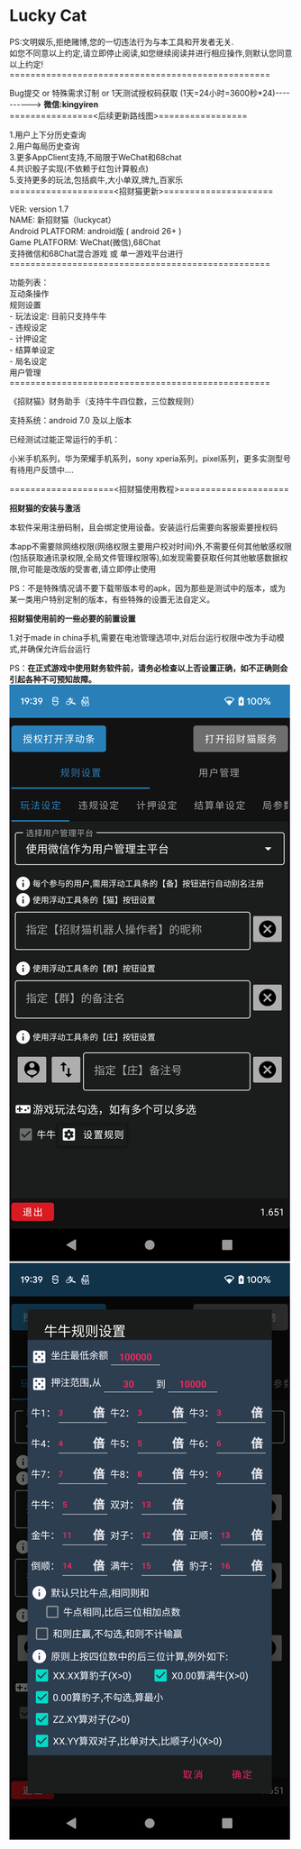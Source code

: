

# Lucky Cat
PS:文明娱乐,拒绝赌博,您的一切违法行为与本工具和开发者无关.<br>
如您不同意以上约定,请立即停止阅读,如您继续阅读并进行相应操作,则默认您同意以上约定!<br>
==================================================<br>
<p></p>
Bug提交 or 特殊需求订制 or 1天测试授权码获取 (1天=24小时=3600秒*24)----------> <b>微信:kingyiren<br></b>
================<后续更新路线图>=================<br>
<p></p>
1.用户上下分历史查询<br>
2.用户每局历史查询<br>
3.更多AppClient支持,不局限于WeChat和68chat<br>
4.共识骰子实现(不依赖于红包计算骰点)<br>
5.支持更多的玩法,包括疯牛,大小单双,牌九,百家乐<br>
====================<招财猫更新>=====================
<p></p>
VER: version 1.7<br>
NAME: 新招财猫（luckycat）<br>
Android PLATFORM: android版 ( android 26+ )<br>
Game PLATFORM: WeChat(微信),68Chat<br>
支持微信和68Chat混合游戏 或 单一游戏平台进行
<br>
==================================================
<br><p></p>
功能列表：<br>
互动条操作<br>
规则设置<br>
- 玩法设定: 目前只支持牛牛<br>
- 违规设定<br>
- 计押设定<br>
- 结算单设定<br>
- 局名设定<br>
用户管理<br>
==================================================
<p></p>
《招财猫》财务助手（支持牛牛四位数，三位数规则）

支持系统：android 7.0 及以上版本

已经测试过能正常运行的手机：

小米手机系列，华为荣耀手机系列，sony xperia系列，pixel系列，更多实测型号有待用户反馈中....

====================<招财猫使用教程>=====================

<b>招财猫的安装与激活</b>

本软件采用注册码制，且会绑定使用设备。安装运行后需要向客服索要授权码

本app不需要除网络权限(网络权限主要用户校对时间)外,不需要任何其他敏感权限(包括获取通讯录权限,全局文件管理权限等),如发现需要获取任何其他敏感数据权限,你可能是改版的受害者,请立即停止使用
  
PS：不是特殊情况请不要下载带版本号的apk，因为那些是测试中的版本，或为某一类用户特别定制的版本，有些特殊的设置无法自定义。
  
<b>招财猫使用前的一些必要的前置设置</b>

1.对于made in china手机,需要在电池管理选项中,对后台运行权限中改为手动模式,并确保允许后台运行

PS：<b>在正式游戏中使用财务软件前，请务必检查以上否设置正确，如不正确则会引起各种不可预知故障。</b>
![contents](./screenshots/1.png)
![contents](./screenshots/2.png)






